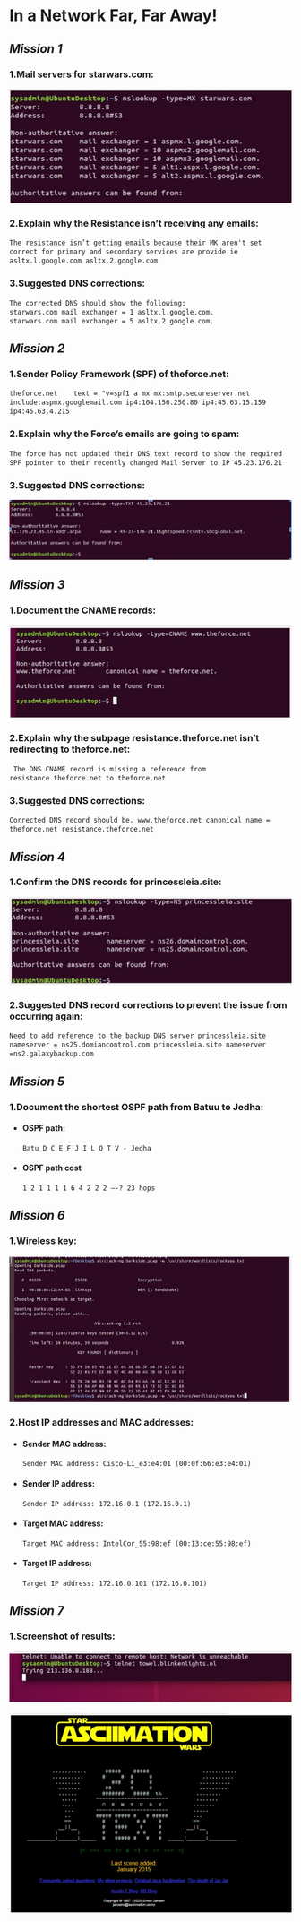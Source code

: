 # **In a Network Far, Far Away!**



## *Mission 1*

### **1.Mail servers for starwars.com:**

![](https://github.com/dobyfreejr/Networking-FundamentalsII/blob/4b316be976248f9b18e2dfd76940fffaae625373/img/mission%201.jpg)


### **2.Explain why the Resistance isn’t receiving any emails:**

    The resistance isn’t getting emails because their MK aren't set correct for primary and secondary services are provide ie asltx.l.google.com asltx.2.google.com


### **3.Suggested DNS corrections:**

    The corrected DNS should show the following:
    starwars.com mail exchanger = 1 asltx.l.google.com.
    starwars.com mail exchanger = 5 asltx.2.google.com.



## *Mission 2*

### **1.Sender Policy Framework (SPF) of theforce.net:**

    theforce.net	text = "v=spf1 a mx mx:smtp.secureserver.net include:aspmx.googlemail.com ip4:104.156.250.80 ip4:45.63.15.159 ip4:45.63.4.215



### **2.Explain why the Force’s emails are going to spam:**

    The force has not updated their DNS text record to show the required SPF pointer to their recently changed Mail Server to IP 45.23.176.21


### **3.Suggested DNS corrections:**


![](https://github.com/dobyfreejr/Networking-FundamentalsII/blob/4b316be976248f9b18e2dfd76940fffaae625373/img/misson%202.jpg)


## *Mission 3*

### **1.Document the CNAME records:**

![](https://github.com/dobyfreejr/Networking-FundamentalsII/blob/4b316be976248f9b18e2dfd76940fffaae625373/img/mission%203.jpg)


### **2.Explain why the subpage resistance.theforce.net isn’t redirecting to theforce.net:**

     The DNS CNAME record is missing a reference from resistance.theforce.net to theforce.net


### **3.Suggested DNS corrections:**

    Corrected DNS record should be. www.theforce.net canonical name = theforce.net resistance.theforce.net



## *Mission 4*

### **1.Confirm the DNS records for princessleia.site:**


![](https://github.com/dobyfreejr/Networking-FundamentalsII/blob/4b316be976248f9b18e2dfd76940fffaae625373/img/mission%204.jpg)

### **2.Suggested DNS record corrections to prevent the issue from occurring again:**

    Need to add reference to the backup DNS server princessleia.site nameserver = ns25.domiancontrol.com princessleia.site nameserver =ns2.galaxybackup.com



## *Mission 5*

### **1.Document the shortest OSPF path from Batuu to Jedha:**

- #### **OSPF path:**

      Batu D C E F J I L Q T V - Jedha  


- #### **OSPF path cost**

      1 2 1 1 1 1 6 4 2 2 2 —-? 23 hops 



## *Mission 6*

### **1.Wireless key:**

![](https://github.com/dobyfreejr/Networking-FundamentalsII/blob/4b316be976248f9b18e2dfd76940fffaae625373/img/mission%206.jpg)



### **2.Host IP addresses and MAC addresses:**

- #### **Sender MAC address:**

      Sender MAC address: Cisco-Li_e3:e4:01 (00:0f:66:e3:e4:01)


- #### **Sender IP address:**

      Sender IP address: 172.16.0.1 (172.16.0.1)


- #### **Target MAC address:**

      Target MAC address: IntelCor_55:98:ef (00:13:ce:55:98:ef)


- #### **Target IP address:**

      Target IP address: 172.16.0.101 (172.16.0.101)


## *Mission 7*

### **1.Screenshot of results:**

![](https://github.com/dobyfreejr/Networking-FundamentalsII/blob/4b316be976248f9b18e2dfd76940fffaae625373/img/mission%207.jpg)

![](https://github.com/dobyfreejr/Networking-FundamentalsII/blob/4b316be976248f9b18e2dfd76940fffaae625373/img/mission%207.1.jpg)


